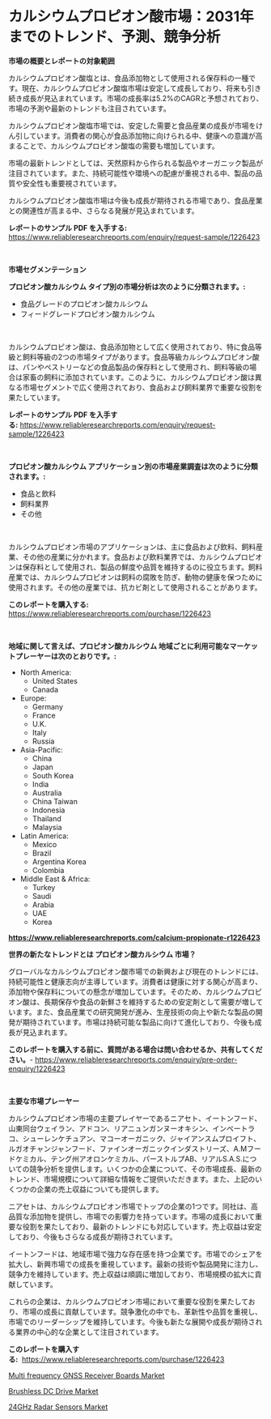 <p><h1>カルシウムプロピオン酸市場：2031年までのトレンド、予測、競争分析</h1></p><p><strong>市場の概要とレポートの対象範囲</strong></p>
<p><p>カルシウムプロピオン酸塩とは、食品添加物として使用される保存料の一種です。現在、カルシウムプロピオン酸塩市場は安定して成長しており、将来も引き続き成長が見込まれています。市場の成長率は5.2%のCAGRと予想されており、市場の予測や最新のトレンドも注目されています。</p><p>カルシウムプロピオン酸塩市場では、安定した需要と食品産業の成長が市場をけん引しています。消費者の関心が食品添加物に向けられる中、健康への意識が高まることで、カルシウムプロピオン酸塩の需要も増加しています。</p><p>市場の最新トレンドとしては、天然原料から作られる製品やオーガニック製品が注目されています。また、持続可能性や環境への配慮が重視される中、製品の品質や安全性も重要視されています。</p><p>カルシウムプロピオン酸塩市場は今後も成長が期待される市場であり、食品産業との関連性が高まる中、さらなる発展が見込まれています。</p></p>
<p><strong>レポートのサンプル PDF を入手する:</strong> <a href="https://www.reliableresearchreports.com/enquiry/request-sample/1226423">https://www.reliableresearchreports.com/enquiry/request-sample/1226423</a></p>
<p>&nbsp;</p>
<p><strong>市場セグメンテーション</strong></p>
<p><strong>プロピオン酸カルシウム タイプ別の市場分析は次のように分類されます。:</strong></p>
<p><ul><li>食品グレードのプロピオン酸カルシウム</li><li>フィードグレードプロピオン酸カルシウム</li></ul></p>
<p>&nbsp;</p>
<p><p>カルシウムプロピオン酸は、食品添加物として広く使用されており、特に食品等級と飼料等級の2つの市場タイプがあります。食品等級カルシウムプロピオン酸は、パンやペストリーなどの食品製品の保存料として使用され、飼料等級の場合は家畜の飼料に添加されています。このように、カルシウムプロピオン酸は異なる市場セグメントで広く使用されており、食品および飼料業界で重要な役割を果たしています。</p></p>
<p><strong>レポートのサンプル PDF を入手する:</strong>&nbsp;<a href="https://www.reliableresearchreports.com/enquiry/request-sample/1226423">https://www.reliableresearchreports.com/enquiry/request-sample/1226423</a></p>
<p>&nbsp;</p>
<p><strong> プロピオン酸カルシウム アプリケーション別の市場産業調査は次のように分類されます。:</strong></p>
<p><ul><li>食品と飲料</li><li>飼料業界</li><li>その他</li></ul></p>
<p>&nbsp;</p>
<p><p>カルシウムプロピオン市場のアプリケーションは、主に食品および飲料、飼料産業、その他の産業に分かれます。食品および飲料業界では、カルシウムプロピオンは保存料として使用され、製品の鮮度や品質を維持するのに役立ちます。飼料産業では、カルシウムプロピオンは飼料の腐敗を防ぎ、動物の健康を保つために使用されます。その他の産業では、抗カビ剤として使用されることがあります。</p></p>
<p><strong>このレポートを購入する:</strong>&nbsp; <a href="https://www.reliableresearchreports.com/purchase/1226423">https://www.reliableresearchreports.com/purchase/1226423</a></p>
<p>&nbsp;</p>
<p><strong>地域に関して言えば、プロピオン酸カルシウム 地域ごとに利用可能なマーケットプレーヤーは次のとおりです。:</strong></p>
<p><ul>
    <li>
        North America:
        <ul>
            <li>United States</li>
            <li>Canada</li>
        </ul>
    </li>
    <li>
        Europe:
        <ul>
            <li>Germany</li>
            <li>France</li>
            <li>U.K.</li>
            <li>Italy</li>
            <li>Russia</li>
        </ul>
    </li>
    <li>
        Asia-Pacific:
        <ul>
            <li>China</li>
            <li>Japan</li>
            <li>South Korea</li>
            <li>India</li>
            <li>Australia</li>
            <li>China Taiwan</li>
            <li>Indonesia</li>
            <li>Thailand</li>
            <li>Malaysia</li>
        </ul>
    </li>
    <li>
        Latin America:
        <ul>
            <li>Mexico</li>
            <li>Brazil</li>
            <li>Argentina Korea</li>
            <li>Colombia</li>
        </ul>
    </li>
    <li>
        Middle East & Africa:
        <ul>
            <li>Turkey</li>
            <li>Saudi</li>
            <li>Arabia</li>
            <li>UAE</li>
            <li>Korea</li>
        </ul>
    </li>
    </ul></p>
<p><strong><a href="https://www.reliableresearchreports.com/calcium-propionate-r1226423">https://www.reliableresearchreports.com/calcium-propionate-r1226423</a></strong>&nbsp;</p>
<p><strong>世界の新たなトレンドとは プロピオン酸カルシウム 市場？</strong></p>
<p><p>グローバルなカルシウムプロピオン酸市場での新興および現在のトレンドには、持続可能性と健康志向が主導しています。消費者は健康に対する関心が高まり、添加物や保存料についての懸念が増加しています。そのため、カルシウムプロピオン酸は、長期保存や食品の新鮮さを維持するための安定剤として需要が増しています。また、食品産業での研究開発が進み、生産技術の向上や新たな製品の開発が期待されています。市場は持続可能な製品に向けて進化しており、今後も成長が見込まれます。</p></p>
<p><strong>このレポートを購入する前に、質問がある場合は問い合わせるか、共有してください。</strong>- <a href="https://www.reliableresearchreports.com/enquiry/pre-order-enquiry/1226423">https://www.reliableresearchreports.com/enquiry/pre-order-enquiry/1226423</a></p>
<p>&nbsp;</p>
<p><strong>主要な市場プレーヤー</strong></p>
<p><p>カルシウムプロピオン市場の主要プレイヤーであるニアセト、イートンフード、山東同台ウェイラン、アドコン、リアニュンガンヌーオキシン、インペートラコ、シューレンケチュアン、マコーオーガニック、ジャイアンスムプロイフト、ルガオチャンジャンフード、ファインオーガニックインダストリーズ、A.Mフードケミカル、テング州アオロンケミカル、パーストルプAB、リアルS.A.S.についての競争分析を提供します。いくつかの企業について、その市場成長、最新のトレンド、市場規模について詳細な情報をご提供いただきます。また、上記のいくつかの企業の売上収益についても提供します。</p><p>ニアセトは、カルシウムプロピオン市場でトップの企業の1つです。同社は、高品質な添加物を提供し、市場での影響力を持っています。市場の成長において重要な役割を果たしており、最新のトレンドにも対応しています。売上収益は安定しており、今後もさらなる成長が期待されています。</p><p>イートンフードは、地域市場で強力な存在感を持つ企業です。市場でのシェアを拡大し、新興市場での成長を重視しています。最新の技術や製品開発に注力し、競争力を維持しています。売上収益は順調に増加しており、市場規模の拡大に貢献しています。</p><p>これらの企業は、カルシウムプロピオン市場において重要な役割を果たしており、市場の成長に貢献しています。競争激化の中でも、革新性や品質を重視し、市場でのリーダーシップを維持しています。今後も新たな展開や成長が期待される業界の中心的な企業として注目されています。</p></p>
<p><strong>このレポートを購入する:</strong>&nbsp;&nbsp;<a href="https://www.reliableresearchreports.com/purchase/1226423">https://www.reliableresearchreports.com/purchase/1226423</a></p>
<p><p><a href="https://extreme-scabiosa-c81.notion.site/Multi-frequency-GNSS-Receiver-Boards-Market-Report-Reveals-the-Latest-Trends-And-Growth-Opportunitie-5d18e1efdff2405b8b2b6fd944946bc4">Multi frequency GNSS Receiver Boards Market</a></p><p><a href="https://carnation-joke-41f.notion.site/Brushless-DC-Drive-Market-Comprehensive-Assessment-by-Type-Application-and-Geography-9026cb52a9734d378b5b28e0c185f218">Brushless DC Drive Market</a></p><p><a href="https://adventurous-uranium-ef9.notion.site/24GHz-Radar-Sensors-Market-Research-Report-Its-History-and-Forecast-2024-to-2031-26c67e9a8aed4609a5c68a9fb692dc5b">24GHz Radar Sensors Market</a></p></p>